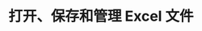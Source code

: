 ﻿---
title: 打开、保存和管理 Excel 文件
linktitle: 加载、保存和管理
type: docs
weight: 20
url: /zh/python-java/loading-saving-and-managing/
---
